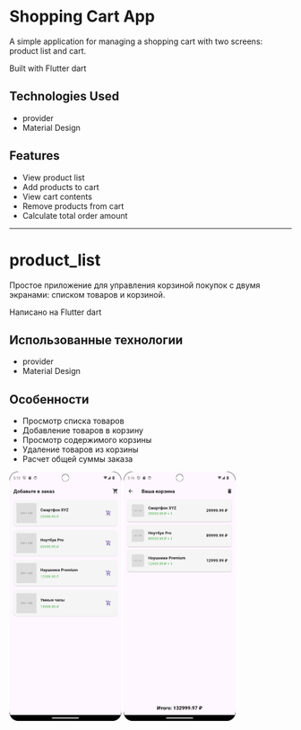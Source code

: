 # Shopping Cart App

A simple application for managing a shopping cart with two screens: product list and cart.

Built with Flutter dart

## Technologies Used

- provider 
- Material Design

## Features

- View product list
- Add products to cart
- View cart contents
- Remove products from cart
- Calculate total order amount

***
# product_list

Простое приложение для управления корзиной покупок с двумя экранами: списком товаров и корзиной.

Написано на Flutter dart

## Использованные технологии

- provider
- Material Design

## Особенности

- Просмотр списка товаров
- Добавление товаров в корзину
- Просмотр содержимого корзины
- Удаление товаров из корзины
- Расчет общей суммы заказа

<img src="screenshots/Screenshot_1.png" width="200" height="445"> <img src="screenshots/Screenshot_2.png" width="200" height="445">